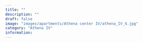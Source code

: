 ```yaml
---
title: ""
description: ""
draft: false
image: "images/apartments/Athena center IV/athena_IV_4.jpg"
category: "Athena IV"
information:
---
```

